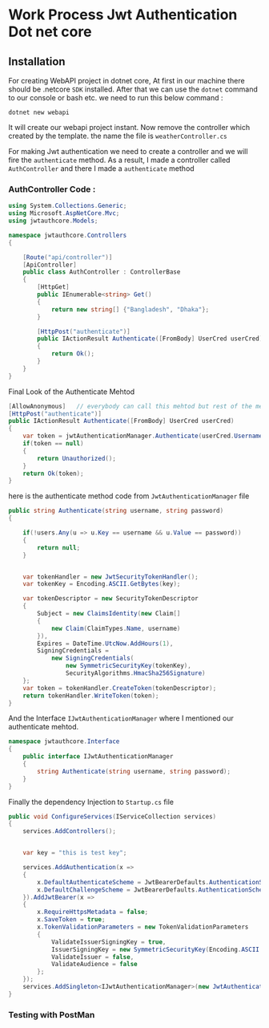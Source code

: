 # Work Process Jwt Authentication Dot net core

## Installation
For creating WebAPI project in dotnet core, At first in our machine there should be .netcore `SDK` installed. After that we can use the `dotnet`
command to our console or bash etc. we need to run this below command :

`dotnet new webapi`

It will create our webapi project instant. Now remove the controller which created by the template. the name the file is `weatherController.cs`

For making Jwt authentication we need to create a controller and we will fire the `authenticate` method. As a result, I made a controller
called `AuthController` and there I made a `authenticate` method

### AuthController Code :

```cs
using System.Collections.Generic;
using Microsoft.AspNetCore.Mvc;
using jwtauthcore.Models;

namespace jwtauthcore.Controllers
{

    [Route("api/controller")]
    [ApiController]
    public class AuthController : ControllerBase
    {
        [HttpGet]
        public IEnumerable<string> Get()
        {
            return new string[] {"Bangladesh", "Dhaka"};
        }

        [HttpPost("authenticate")]
        public IActionResult Authenticate([FromBody] UserCred userCred)
        {
            return Ok();
        }
    }
}


```

Final Look of the Authenticate Mehtod

```cs
[AllowAnonymous]   // everybody can call this mehtod but rest of the method is authorized.
[HttpPost("authenticate")]
public IActionResult Authenticate([FromBody] UserCred userCred)
{
    var token = jwtAuthenticationManager.Authenticate(userCred.Username, userCred.Password);
    if(token == null)
    {
        return Unauthorized();
    }
    return Ok(token);
}

```

here is the authenticate method code from `JwtAuthenticationManager` file

```cs
public string Authenticate(string username, string password)
{

    if(!users.Any(u => u.Key == username && u.Value == password))
    {
        return null;
    }


    var tokenHandler = new JwtSecurityTokenHandler();
    var tokenKey = Encoding.ASCII.GetBytes(key); 

    var tokenDescriptor = new SecurityTokenDescriptor
    {
        Subject = new ClaimsIdentity(new Claim[]
        {
            new Claim(ClaimTypes.Name, username)
        }),    
        Expires = DateTime.UtcNow.AddHours(1), 
        SigningCredentials = 
            new SigningCredentials(
                new SymmetricSecurityKey(tokenKey),
                SecurityAlgorithms.HmacSha256Signature) 
    };
    var token = tokenHandler.CreateToken(tokenDescriptor);
    return tokenHandler.WriteToken(token);
}

```

And the Interface `IJwtAuthenticationManager` where I mentioned our authenticate mehtod.

```cs
namespace jwtauthcore.Interface
{
    public interface IJwtAuthenticationManager
    {
        string Authenticate(string username, string password);
    }
}

```

Finally the dependency Injection to `Startup.cs` file

```cs
public void ConfigureServices(IServiceCollection services)
{
    services.AddControllers();


    var key = "this is test key";

    services.AddAuthentication(x => 
    {
        x.DefaultAuthenticateScheme = JwtBearerDefaults.AuthenticationScheme;   
        x.DefaultChallengeScheme = JwtBearerDefaults.AuthenticationScheme; 
    }).AddJwtBearer(x => 
    {
        x.RequireHttpsMetadata = false;
        x.SaveToken = true;
        x.TokenValidationParameters = new TokenValidationParameters 
        {
            ValidateIssuerSigningKey = true,
            IssuerSigningKey = new SymmetricSecurityKey(Encoding.ASCII.GetBytes(key)),
            ValidateIssuer = false,
            ValidateAudience = false
        };
    });
    services.AddSingleton<IJwtAuthenticationManager>(new JwtAuthenticationManager(key));
}

```

### Testing with PostMan



